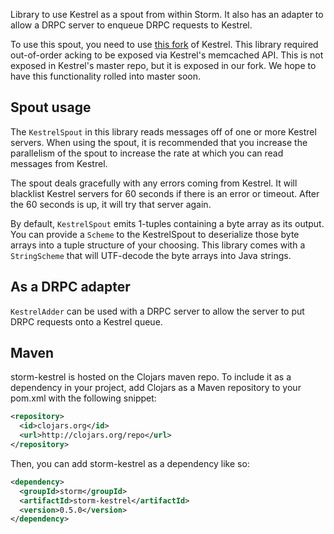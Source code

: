 Library to use Kestrel as a spout from within Storm. It also has an adapter to allow a DRPC server to enqueue DRPC requests to Kestrel.

To use this spout, you need to use [this fork](https://github.com/nathanmarz/kestrel) of Kestrel. This library required out-of-order acking to be exposed via Kestrel's memcached API. This is not exposed in Kestrel's master repo, but it is exposed in our fork. We hope to have this functionality rolled into master soon.

## Spout usage

The `KestrelSpout` in this library reads messages off of one or more Kestrel servers. When using the spout, it is recommended that you increase the parallelism of the spout to increase the rate at which you can read messages from Kestrel. 

The spout deals gracefully with any errors coming from Kestrel. It will blacklist Kestrel servers for 60 seconds if there is an error or timeout. After the 60 seconds is up, it will try that server again.

By default, `KestrelSpout` emits 1-tuples containing a byte array as its output. You can provide a `Scheme` to the KestrelSpout to deserialize those byte arrays into a tuple structure of your choosing. This library comes with a `StringScheme` that will UTF-decode the byte arrays into Java strings.

## As a DRPC adapter

`KestrelAdder` can be used with a DRPC server to allow the server to put DRPC requests onto a Kestrel queue. 


## Maven

storm-kestrel is hosted on the Clojars maven repo. To include it as a dependency in your project, add Clojars as a Maven repository to your pom.xml with the following snippet:

```xml
<repository>
  <id>clojars.org</id>
  <url>http://clojars.org/repo</url>
</repository>
```

Then, you can add storm-kestrel as a dependency like so:

```xml
<dependency>
  <groupId>storm</groupId>
  <artifactId>storm-kestrel</artifactId>
  <version>0.5.0</version>
</dependency>
```
